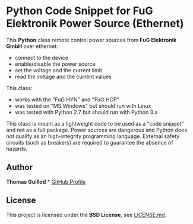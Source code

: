 # Python Code Snippet for FuG Elektronik Power Source (Ethernet)

This **Python** class remote control power sources from **FuG Elektronik GmbH** over ethernet:
* connect to the device
* enable/disable the power source
* set the voltage and the current limit
* read the voltage and the current values

This class:
* works with the "FuG HYN" and "FuG HCP"
* was tested on "MS Windows" but should run with Linux
* was tested with Python 2.7 but should run with Python 3.x

This class is meant as a lightweight code to be used as a "code snippet" and not as a full package.
Power sources are dangerous and Python does not qualify as an high-integrity programming language.
External safety circuits (such as breakers) are required to guarantee the absence of hazards.

## Author

**Thomas Guillod** * [GitHub Profile](https://github.com/otvam)

## License

This project is licensed under the **BSD License**, see [LICENSE.md](LICENSE.md).
